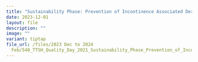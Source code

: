 ```yaml
---
title: "Sustainability Phase: Prevention of Incontinence Associated Dermatitis"
date: 2023-12-01
layout: file
description: ""
image: ""
variant: tiptap
file_url: /files/2023 Dec to 2024
  Feb/540_TTSH_Quality_Day_2021_Sustainability_Phase_Prevention_of_Incontinence_Associated_Dermatitis.pdf
---
```

